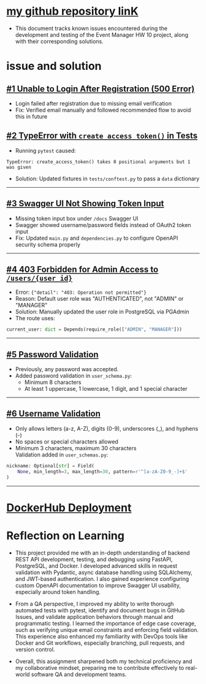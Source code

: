 # [my github repository linK](https://github.com/PoojaPatel9/event_manager_HW_10.git)

- This document tracks known issues encountered during the development and testing of the Event Manager HW 10 project, along with their corresponding solutions.

# issue and solution

## [#1 Unable to Login After Registration (500 Error)](https://github.com/PoojaPatel9/event_manager_HW_10/issues/1)

- Login failed after registration due to missing email verification
- Fix: Verified email manually and followed recommended flow to avoid this in future

## [#2 TypeError with `create_access_token()` in Tests](https://github.com/PoojaPatel9/event_manager_HW_10/issues/2)

- Running `pytest` caused:
```
TypeError: create_access_token() takes 0 positional arguments but 1 was given
```
- Solution: Updated fixtures in `tests/conftest.py` to pass a `data` dictionary

---
## [#3 Swagger UI Not Showing Token Input](https://github.com/PoojaPatel9/event_manager_HW_10/issues/3)

- Missing token input box under `/docs` Swagger UI
- Swagger showed username/password fields instead of OAuth2 token input
- Fix: Updated `main.py` and `dependencies.py` to configure OpenAPI security schema properly

---
## [#4 403 Forbidden for Admin Access to `/users/{user_id}`](https://github.com/PoojaPatel9/event_manager_HW_10/issues/4)

- Error: `{"detail": "403: Operation not permitted"}`
- Reason: Default user role was "AUTHENTICATED", not "ADMIN" or "MANAGER"
- Solution: Manually updated the user role in PostgreSQL via PGAdmin
- The route uses:
```python
current_user: dict = Depends(require_role(["ADMIN", "MANAGER"]))
```

---
## [#5 Password Validation](https://github.com/PoojaPatel9/event_manager_HW_10/issues/5)

- Previously, any password was accepted.
- Added password validation in `user_schema.py`:
  - Minimum 8 characters
  - At least 1 uppercase, 1 lowercase, 1 digit, and 1 special character

---
## [#6 Username Validation](https://github.com/PoojaPatel9/event_manager_HW_10/issues/6)

- Only allows letters (a-z, A-Z), digits (0-9), underscores (_), and hyphens (-)
- No spaces or special characters allowed
- Minimum 3 characters, maximum 30 characters  
Validation added in `user_schemas.py`:
```python
nickname: Optional[str] = Field(
    None, min_length=3, max_length=30, pattern=r'^[a-zA-Z0-9_-]+$'
)
```

---


# [DockerHub Deployment](https://hub.docker.com/repository/docker/poojapatel9/event_manager_hw_10)

# Reflection on Learning

- This project provided me with an in-depth understanding of backend REST API development, testing, and debugging using FastAPI, PostgreSQL, and Docker. I developed advanced skills in request validation with Pydantic, async database handling using SQLAlchemy, and JWT-based authentication. I also gained experience configuring custom OpenAPI documentation to improve Swagger UI usability, especially around token handling.

- From a QA perspective, I improved my ability to write thorough automated tests with pytest, identify and document bugs in GitHub Issues, and validate application behaviors through manual and programmatic testing. I learned the importance of edge case coverage, such as verifying unique email constraints and enforcing field validation. This experience also enhanced my familiarity with DevOps tools like Docker and Git workflows, especially branching, pull requests, and version control.

- Overall, this assignment sharpened both my technical proficiency and my collaborative mindset, preparing me to contribute effectively to real-world software QA and development teams.